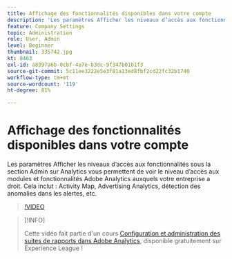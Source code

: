 ```yaml
---
title: Affichage des fonctionnalités disponibles dans votre compte
description: 'Les paramètres Afficher les niveaux d’accès aux fonctionnalités sous la section Admin sur Analytics vous permettent de voir le niveau d’accès aux modules et fonctionnalités Adobe Analytics auxquels votre entreprise a droit. Cela inclut : Activity Map, Advertising Analytics, détection des anomalies dans les alertes, etc.'
feature: Company Settings
topic: Administration
role: User, Admin
level: Beginner
thumbnail: 335742.jpg
kt: 8463
exl-id: a8397a6b-0cbf-4a7e-b3dc-9f347b01b1f3
source-git-commit: 5c11ee3222e5e3f81a13ed8fbf2cd22fc32b1740
workflow-type: tm+mt
source-wordcount: '119'
ht-degree: 81%

---
```


# Affichage des fonctionnalités disponibles dans votre compte

Les paramètres Afficher les niveaux d’accès aux fonctionnalités sous la section Admin sur Analytics vous permettent de voir le niveau d’accès aux modules et fonctionnalités Adobe Analytics auxquels votre entreprise a droit. Cela inclut : Activity Map, Advertising Analytics, détection des anomalies dans les alertes, etc.

>[!VIDEO](https://video.tv.adobe.com/v/335742/?quality=12&learn=on)

>[!INFO]
>
> Cette vidéo fait partie d&#39;un cours [Configuration et administration des suites de rapports dans Adobe Analytics](https://experienceleague.adobe.com/?recommended=Analytics-A-1-2021.1.administration&amp;lang=fr), disponible gratuitement sur Experience League !